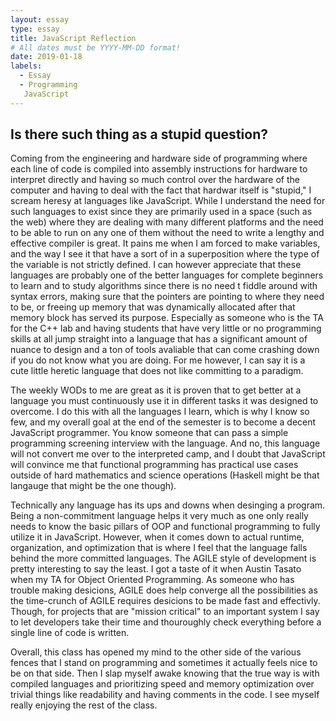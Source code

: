 ```yaml
---
layout: essay
type: essay
title: JavaScript Reflection
# All dates must be YYYY-MM-DD format!
date: 2019-01-18
labels:
  - Essay
  - Programming
   JavaScript
---
```


## Is there such thing as a stupid question?

Coming from the engineering and hardware side of programming where each line of code is compiled into assembly instructions for hardware to interpret directly and having so much control over the hardware of the computer and having to deal with the fact that hardwar itself is "stupid," I scream heresy at languages like JavaScript. While I understand the need for such languages to exist since they are primarily used in a space (such as the web) where they are dealing with many different platforms and the need to be able to run on any one of them without the need to write a lengthy and effective compiler is great. It pains me when I am forced to make variables, and the way I see it that have a sort of in a superposition where the type of the variable is not strictly defined. I can however appreciate that these languages are probably one of the better languages for complete beginners to learn and to study algorithms since there is no need t fiddle around with syntax errors, making sure that the pointers are pointing to where they need to be, or freeing up memory that was dynamically allocated after that memory block has served its purpose. Especially as someone who is the TA for the C++ lab and having students that have very little or no programming skills at all jump straight into a language that has a significant amount of nuance to design and a ton of tools avaliable that can come crashing down if you do not know what you are doing. For me however, I can say it is a cute little heretic language that does not like committing to a paradigm. 

The weekly WODs to me are great as it is proven that to get better at a language you must continuously use it in different tasks it was designed to overcome. I do this with all the languages I learn, which is why I know so few, and my overall goal at the end of the semester is to become a decent JavaScript programmer. You know someone that can pass a simple programming screening interview with the language. And no, this language will not convert me over to the interpreted camp, and I doubt that JavaScript will convince me that functional programming has practical use cases outside of hard mathematics and science operations (Haskell might be that langauge that might be the one though). 

Technically any language has its ups and downs when desinging a program. Being a non-commitment language helps it very much as one only really needs to know the basic pillars of OOP and functional programming to fully utilize it in JavaScript. However, when it comes down to actual runtime, organization, and optimization that is where I feel that the language falls behind the more committed languages. The AGILE style of development is pretty interesting to say the least. I got a taste of it when Austin Tasato when my TA for Object Oriented Programming. As someone who has trouble making desicions, AGILE does help converge all the possibilities as the time-crunch of AGILE requires desicions to be made fast and effectivly. Though, for projects that are "mission critical" to an important system I say to let developers take their time and thouroughly check everything before a single line of code is written.

Overall, this class has opened my mind to the other side of the various fences that I stand on programming and sometimes it actually feels nice to be on that side. Then I slap myself awake knowing that the true way is with compiled languages and prioritizing speed and memory optimization over trivial things like readability and having comments in the code. I see myself really enjoying the rest of the class.
